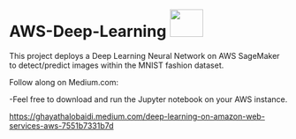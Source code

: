 # AWS-Deep-Learning <img src="https://user-images.githubusercontent.com/37382927/110361629-24708100-7ff5-11eb-8214-b92c2696f2eb.png" width="60" height="50">

This project deploys a Deep Learning Neural Network on AWS SageMaker to detect/predict images within the MNIST fashion dataset.

Follow along on Medium.com: 

-Feel free to download and run the Jupyter notebook on your AWS instance.

https://ghayathalobaidi.medium.com/deep-learning-on-amazon-web-services-aws-7551b7331b7d
